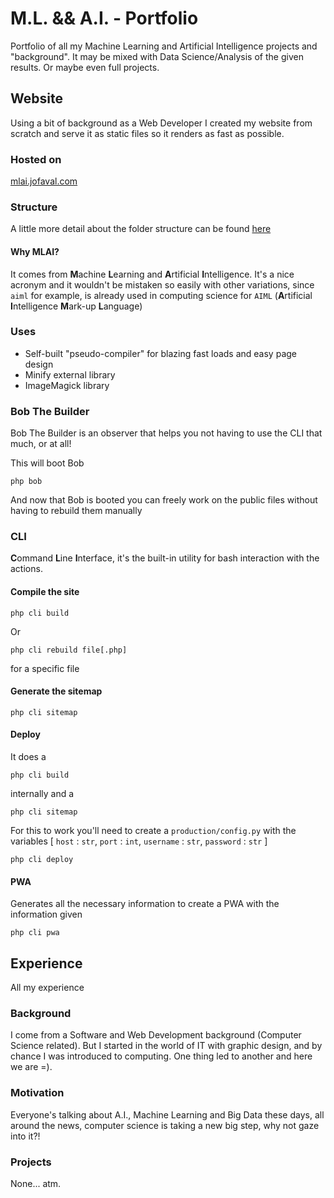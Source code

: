 # M.L. && A.I. - Portfolio #
Portfolio of all my Machine Learning and Artificial Intelligence projects and "background".
It may be mixed with Data Science/Analysis of the given results. Or maybe even full projects.

## Website
Using a bit of background as a Web Developer I created my website from scratch and serve it as static files so it renders as fast as possible.

### Hosted on
[mlai.jofaval.com](https://mlai.jofaval.com)

### Structure
A little more detail about the folder structure can be found [here](./docs/en/Structure.md)

#### Why MLAI?
It comes from **M**achine **L**earning and **A**rtificial **I**ntelligence. It's a nice acronym and it wouldn't be mistaken so easily with other variations, since `aiml` for example, is already used in computing science for `AIML` (**A**rtificial **I**ntelligence **M**ark-up **L**anguage)

### Uses
- Self-built "pseudo-compiler" for blazing fast loads and easy page design
- Minify external library
- ImageMagick library

### Bob The Builder

Bob The Builder is an observer that helps you not having to use the CLI that much, or at all!

This will boot Bob
```shell
php bob
```

And now that Bob is booted you can freely work on the public files without having to rebuild them manually

### CLI
**C**ommand **L**ine **I**nterface, it's the built-in utility for bash interaction with the actions.

#### Compile the site

```shell
php cli build
```

Or 
```shell
php cli rebuild file[.php]
```
for a specific file

#### Generate the sitemap

```shell
php cli sitemap
```

#### Deploy
It does a 
```shell
php cli build
```
internally and a
```shell
php cli sitemap
```

For this to work you'll need to create a `production/config.py` with the variables [ `host` : `str`, `port` : `int`, `username` : `str`, `password` : `str` ]


```shell
php cli deploy
```

#### PWA
Generates all the necessary information to create a PWA with the information given


```shell
php cli pwa
```

## Experience

All my experience

### Background
I come from a Software and Web Development background (Computer Science related). But I started in the world of IT with graphic design, and by chance I was introduced to computing. One thing led to another and here we are =).

### Motivation
Everyone's talking about A.I., Machine Learning and Big Data these days, all around the news, computer science is taking a new big step, why not gaze into it?!

### Projects
None... atm.